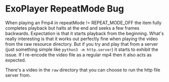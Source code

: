 # ExoPlayer RepeatMode Bug

When playing an Fmp4 in repeatMode != REPEAT_MODE_OFF the item fully completes playback but
halts at the end and seeks a few frames backwards. Expectation is that it starts playback from
the beginning. What's really interesting is that it works out perfectly fine when playing the
video from the raw resource directory. But if you try and play that from a server (just something
simple like `python3 -m http.server`) it starts to exhibit the issue. If I re-encode the video
file as a regular mp4 then it also acts as expected.

There's a video in the `raw` directory that you can choose to run the http file server from.